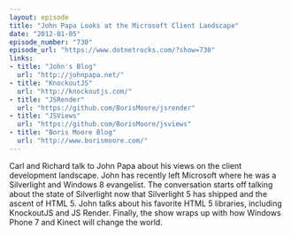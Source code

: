 ```yaml
---
layout: episode
title: "John Papa Looks at the Microsoft Client Landscape"
date: "2012-01-05"
episode_number: "730"
episode_url: "https://www.dotnetrocks.com/?show=730"
links:
- title: "John's Blog"
  url: "http://johnpapa.net/"
- title: "KnockoutJS"
  url: "http://knockoutjs.com/"
- title: "JSRender"
  url: "https://github.com/BorisMoore/jsrender"
- title: "JSViews"
  url: "https://github.com/BorisMoore/jsviews"
- title: "Boris Moore Blog"
  url: "http://www.borismoore.com/"
---
```


Carl and Richard talk to John Papa about his views on the client development landscape. John has recently left Microsoft where he was a Silverlight and Windows 8 evangelist. The conversation starts off talking about the state of Silverlight now that Silverlight 5 has shipped and the ascent of HTML 5. John talks about his favorite HTML 5 libraries, including KnockoutJS and JS Render. Finally, the show wraps up with how Windows Phone 7 and Kinect will change the world.
